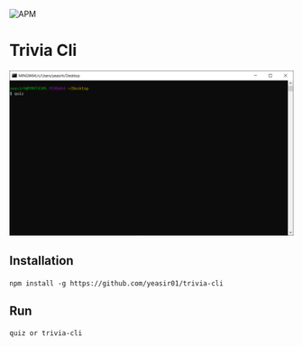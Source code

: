 ![APM](https://img.shields.io/github/license/yeasir01/trivia-cli)

# Trivia Cli
<img src="./media/useage.gif">

## Installation
```npm install -g https://github.com/yeasir01/trivia-cli```

## Run
```quiz or trivia-cli```